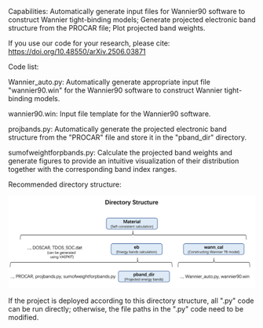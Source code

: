Capabilities: Automatically generate input files for Wannier90 software to construct Wannier tight-binding models; Generate projected electronic band structure from the PROCAR file; Plot projected band weights.

If you use our code for your research, please cite: https://doi.org/10.48550/arXiv.2506.03871


Code list:

Wannier_auto.py:  Automatically generate appropriate input file "wannier90.win" for the Wannier90 software to construct Wannier tight-binding models. 

wannier90.win:  Input file template for the Wannier90 software.

projbands.py:  Automatically generate the projected electronic band structure from the "PROCAR" file and store it in the "pband_dir" directory.

sumofweightforpbands.py:  Calculate the projected band weights and generate figures to provide an intuitive visualization of their distribution together with the corresponding band index ranges.


Recommended directory structure:

<img src="Directory Structure.png" alt="Directory Structure" width="800"/>

If the project is deployed according to this directory structure, all ".py" code can be run directly; otherwise, the file paths in the ".py" code need to be modified.
